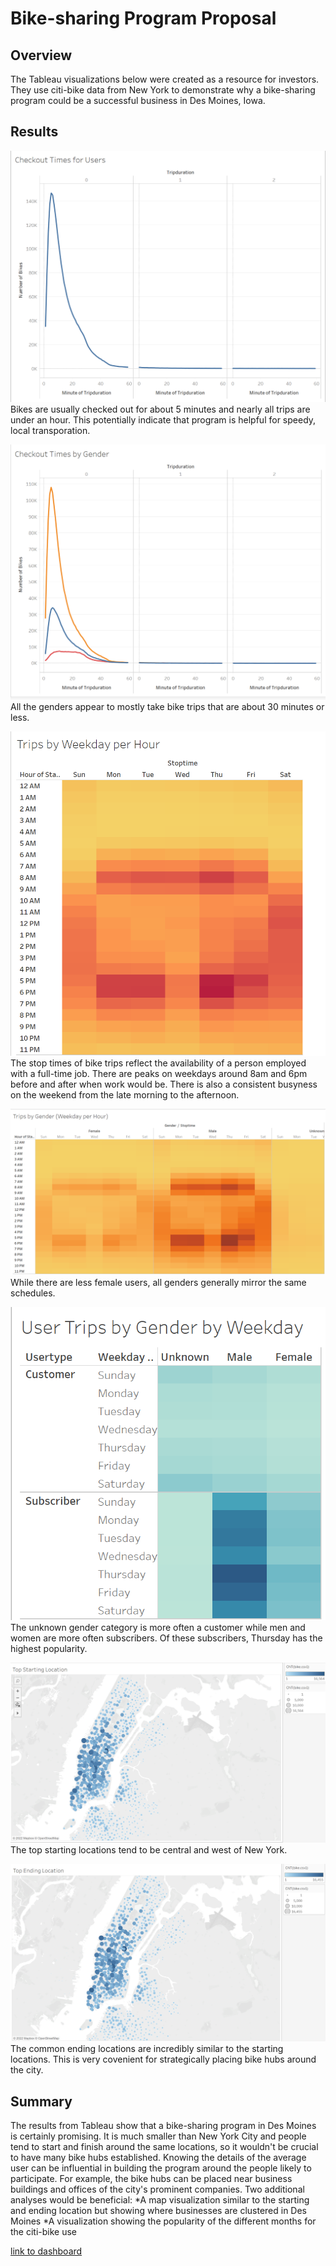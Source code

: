 # Bike-sharing Program Proposal

## Overview
The Tableau visualizations below were created as a resource for investors. They use citi-bike data from New York to demonstrate why a bike-sharing program could be a successful business in Des Moines, Iowa. 

## Results

![checkout](checkout.png)
Bikes are usually checked out for about 5 minutes and nearly all trips are under an hour. This potentially indicate that program is helpful for speedy, local transporation.

![checkoutgender](checkoutgender.png)
All the genders appear to mostly take bike trips that are about 30 minutes or less.

![tripsweekday](tripsweekday.png)
The stop times of bike trips reflect the availability of a person employed with a full-time job. There are peaks on weekdays around 8am and 6pm before and after when work would be. There is also a consistent busyness on the weekend from the late morning to the afternoon. 

![weekdaygender](weekdaygender.png)
While there are less female users, all genders generally mirror the same schedules. 

![usergender](usergender.png)
The unknown gender category is more often a customer while men and women are more often subscribers. Of these subscribers, Thursday has the highest popularity. 

![startinglocations](startinglocations.png)
The top starting locations tend to be central and west of New York.

![endinglocations](endinglocations.png)
The common ending locations are incredibly similar to the starting locations. This is very covenient for strategically placing bike hubs around the city. 

## Summary

The results from Tableau show that a bike-sharing program in Des Moines is certainly promising. It is much smaller than New York City and people tend to start and finish around the same locations, so it wouldn't be crucial to have many bike hubs established. Knowing the details of the average user can be influential in building the program around the people likely to participate. For example, the bike hubs can be placed near business buildings and offices of the city's prominent companies.
Two additional analyses would be beneficial:
*A map visualization similar to the starting and ending location but showing where businesses are clustered in Des Moines
*A visualization showing the popularity of the different months for the citi-bike use

[link to dashboard](https://public.tableau.com/app/profile/samantha7875/viz/Bike-shareProposal/Bike-share?publish=yes)
